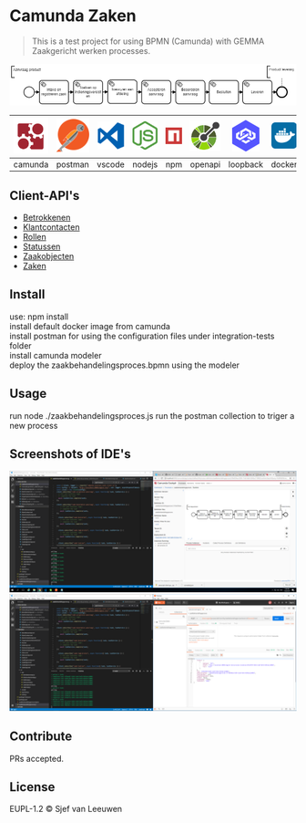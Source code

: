 # Camunda Zaken

> This is a test project for using BPMN (Camunda) with GEMMA Zaakgericht werken processes.

![process](doc/zaakbehandelingsproces.png)
<center>

| <img src=doc/logo-camunda.svg width=80px />  | <img src=doc/logo-postman.svg width=64px />  | <img src=doc/logo-vscode.svg width=64px />  | <img src=doc/logo-nodejs.svg width=64px />  | <img src=doc/logo-npm.svg width=64px />  | <img src=doc/logo-openapi.png width=64px /> | <img src=doc/logo-loopback.svg width=48px /> | <img src=doc/logo-docker.svg width=64px  /> | <img src=doc/logo-kubernetes.svg width=64px /> | 
|:--------:|:--------:|:--------:|:--------:|:--------:|--------:|:--------:|:--------:|:--------:|
| camunda  | postman  |  vscode  |  nodejs  |   npm    | openapi | loopback |  docker  |kubernetes| 

</center>

## Client-API's

* [Betrokkenen    ](zrc-client/docs/BetrokkenenApi.md    "Betrokkenen API documentation")
* [Klantcontacten ](/zrc-client/docs/KlantcontactenApi.md "Klantcontacten API documentation")
* [Rollen         ](/zrc-client/docs/RollenApi.md         "Rollen API documentation")
* [Statussen      ](/zrc-client/docs/StatussenApi.md      "Statussen API documentation")
* [Zaakobjecten   ](/zrc-client/docs/ZaakobjectenApi.md   "Zaakobjecten API documentation")
* [Zaken          ](/zrc-client/docs/ZakenApi.md          "Zaken API documentation")

## Install

use: npm install<br/>
install default docker image from camunda<br/>
install postman for using the configuration files under integration-tests folder<br/>
install camunda modeler<br/>
deploy the zaakbehandelingsproces.bpmn using the modeler

## Usage

run node ./zaakbehandelingsproces.js
run the postman collection to triger a new process

## Screenshots of IDE's

![screencap1](doc/screencap1.png)<br/>
![screencap2](doc/screencap2.png)

## Contribute

PRs accepted.

## License

EUPL-1.2 © Sjef van Leeuwen